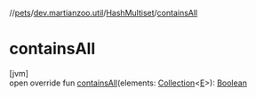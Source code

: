 //[pets](../../../index.md)/[dev.martianzoo.util](../index.md)/[HashMultiset](index.md)/[containsAll](contains-all.md)

# containsAll

[jvm]\
open override fun [containsAll](contains-all.md)(elements: [Collection](https://kotlinlang.org/api/latest/jvm/stdlib/kotlin.collections/-collection/index.html)&lt;[E](index.md)&gt;): [Boolean](https://kotlinlang.org/api/latest/jvm/stdlib/kotlin/-boolean/index.html)

